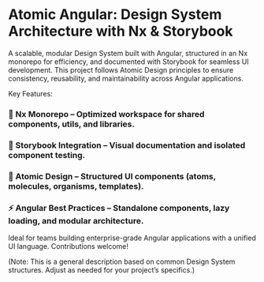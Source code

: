 # Atomic Angular: Design System Architecture with Nx & Storybook

A scalable, modular Design System built with Angular, structured in an Nx monorepo for efficiency, and documented with Storybook for seamless UI development. This project follows Atomic Design principles to ensure consistency, reusability, and maintainability across Angular applications.

Key Features:
### 🚀 Nx Monorepo – Optimized workspace for shared components, utils, and libraries.

### 🎨 Storybook Integration – Visual documentation and isolated component testing.

### 🧩 Atomic Design – Structured UI components (atoms, molecules, organisms, templates).

### ⚡ Angular Best Practices – Standalone components, lazy loading, and modular architecture.

Ideal for teams building enterprise-grade Angular applications with a unified UI language. Contributions welcome!

(Note: This is a general description based on common Design System structures. Adjust as needed for your project’s specifics.)
